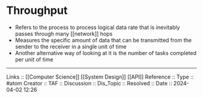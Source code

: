 # Throughput

- Refers to the process to process logical data rate that is inevitably passes through many [[network]] hops
- Measures the specific amount of data that can be transmitted from the sender to the receiver in a single unit of time
- Another alternative way of looking at it is the number of tasks completed per unit of time
---
Links :: [[Computer Science]] [[System Design]] [[API]]
Reference ::
Type :: #atom
Creator ::
TAF ::
Discussion ::
Dis_Topic :: 
Resolved ::
Date :: 2024-04-02 12:26
